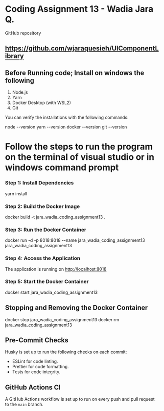 # Coding Assignment 13 - Wadia Jara Q.
GitHub repository
## https://github.com/wjaraquesieh/UIComponentLibrary

## Before Running code; Install on windows the following
1. Node.js
2. Yarn
3. Docker Desktop (with WSL2)
4. Git

You can verify the installations with the following commands:

node --version
yarn --version
docker --version
git --version

# Follow the steps to run the program on the terminal of visual studio or in windows command prompt
### Step 1: Install Dependencies
yarn install

### Step 2: Build the Docker Image
docker build -t jara_wadia_coding_assignment13 .

### Step 3: Run the Docker Container
docker run -d -p 8018:8018 --name jara_wadia_coding_assignment13 jara_wadia_coding_assignment13

### Step 4: Access the Application
The application is running on [http://localhost:8018](http://localhost:8018)

### Step 5: Start the Docker Container
docker start jara_wadia_coding_assignment13

## Stopping and Removing the Docker Container
docker stop jara_wadia_coding_assignment13
docker rm jara_wadia_coding_assignment13



## Pre-Commit Checks
Husky is set up to run the following checks on each commit:
- ESLint for code linting.
- Prettier for code formatting.
- Tests for code integrity.

## GitHub Actions CI
A GitHub Actions workflow is set up to run on every push and pull request to the `main` branch.